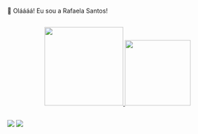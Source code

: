  👋 Oláááá! Eu sou a Rafaela Santos!
 
 
  ## 


<div align="center">
  <a href="https://github.com/rafaelasantos92">
  <img height="180em" src="https://github-readme-stats.vercel.app/api?username=rafaelasantos92&show_icons=true&theme=merko&include_all_commits=true&count_private=true"/>
  <img height="150em" src="https://github-readme-stats.vercel.app/api/top-langs/?username=rafaelasantos92&layout=compact&langs_count=7&theme=merko"/>
</div>
  
  
  ##
  
  
<div> 

  
  <a href="https://www.linkedin.com/in/rafaela-psantos" target="_blank"><img src="https://img.shields.io/badge/-LinkedIn-%230077B5?style=for-the-badge&logo=linkedin&logoColor=white" target="_blank"></a> 
   <a href = "mailto:santos.rafaela2991@gmail.com"><img src="https://img.shields.io/badge/-Gmail-%23333?style=for-the-badge&logo=gmail&logoColor=white" target="_blank"></a>
  

  
  
  </div>
  
  
  
